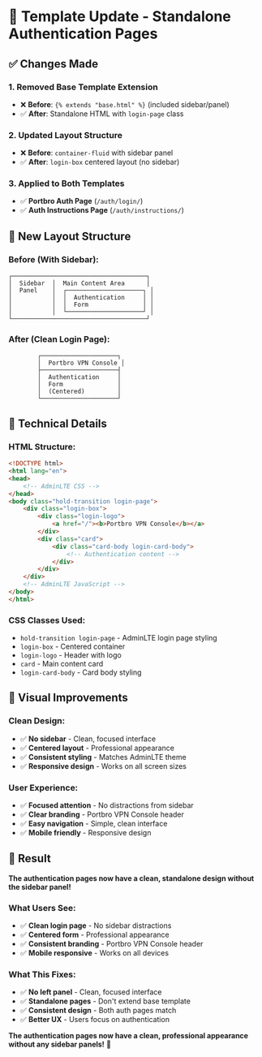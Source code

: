# 🎨 Template Update - Standalone Authentication Pages

## ✅ **Changes Made**

### **1. Removed Base Template Extension**
- ❌ **Before**: `{% extends "base.html" %}` (included sidebar/panel)
- ✅ **After**: Standalone HTML with `login-page` class

### **2. Updated Layout Structure**
- ❌ **Before**: `container-fluid` with sidebar panel
- ✅ **After**: `login-box` centered layout (no sidebar)

### **3. Applied to Both Templates**
- ✅ **Portbro Auth Page** (`/auth/login/`)
- ✅ **Auth Instructions Page** (`/auth/instructions/`)

## 🎯 **New Layout Structure**

### **Before (With Sidebar):**
```
┌─────────────────────────────────────┐
│  Sidebar  │  Main Content Area      │
│  Panel    │  ┌─────────────────────┐ │
│           │  │  Authentication     │ │
│           │  │  Form               │ │
│           │  └─────────────────────┘ │
└─────────────────────────────────────┘
```

### **After (Clean Login Page):**
```
        ┌─────────────────────┐
        │  Portbro VPN Console │
        ├─────────────────────┤
        │  Authentication     │
        │  Form               │
        │  (Centered)         │
        └─────────────────────┘
```

## 🔧 **Technical Details**

### **HTML Structure:**
```html
<!DOCTYPE html>
<html lang="en">
<head>
    <!-- AdminLTE CSS -->
</head>
<body class="hold-transition login-page">
    <div class="login-box">
        <div class="login-logo">
            <a href="/"><b>Portbro VPN Console</b></a>
        </div>
        <div class="card">
            <div class="card-body login-card-body">
                <!-- Authentication content -->
            </div>
        </div>
    </div>
    <!-- AdminLTE JavaScript -->
</body>
</html>
```

### **CSS Classes Used:**
- `hold-transition login-page` - AdminLTE login page styling
- `login-box` - Centered container
- `login-logo` - Header with logo
- `card` - Main content card
- `login-card-body` - Card body styling

## 🎨 **Visual Improvements**

### **Clean Design:**
- ✅ **No sidebar** - Clean, focused interface
- ✅ **Centered layout** - Professional appearance
- ✅ **Consistent styling** - Matches AdminLTE theme
- ✅ **Responsive design** - Works on all screen sizes

### **User Experience:**
- ✅ **Focused attention** - No distractions from sidebar
- ✅ **Clear branding** - Portbro VPN Console header
- ✅ **Easy navigation** - Simple, clean interface
- ✅ **Mobile friendly** - Responsive design

## 🚀 **Result**

**The authentication pages now have a clean, standalone design without the sidebar panel!**

### **What Users See:**
- ✅ **Clean login page** - No sidebar distractions
- ✅ **Centered form** - Professional appearance
- ✅ **Consistent branding** - Portbro VPN Console header
- ✅ **Mobile responsive** - Works on all devices

### **What This Fixes:**
- ✅ **No left panel** - Clean, focused interface
- ✅ **Standalone pages** - Don't extend base template
- ✅ **Consistent design** - Both auth pages match
- ✅ **Better UX** - Users focus on authentication

**The authentication pages now have a clean, professional appearance without any sidebar panels!** 🎉
